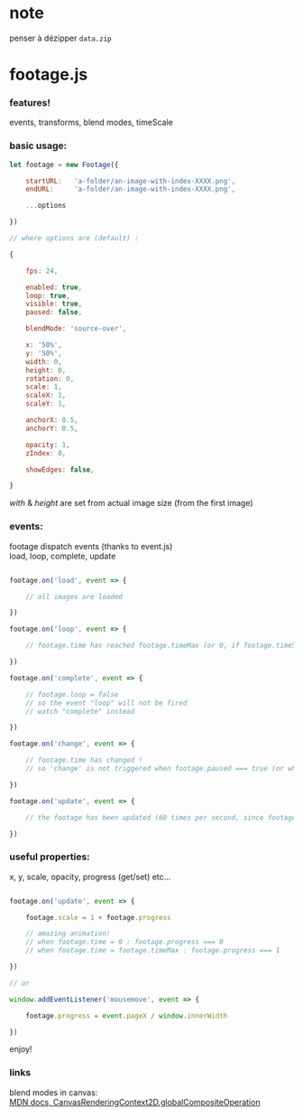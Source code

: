 # note

penser à dézipper `data.zip`

# footage.js
### features!

events, transforms, blend modes, timeScale

### basic usage:

```javascript
let footage = new Footage({

    startURL:   'a-folder/an-image-with-index-XXXX.png',
	endURL:     'a-folder/an-image-with-index-XXXX.png',

    ...options

})

// where options are (default) :

{

	fps: 24,

	enabled: true,
	loop: true,
	visible: true,
	paused: false,

	blendMode: 'source-over',

	x: '50%',
	y: '50%',
	width: 0,
	height: 0,
	rotation: 0,
	scale: 1,
	scaleX: 1,
	scaleY: 1,

	anchorX: 0.5,
	anchorY: 0.5,

	opacity: 1,
	zIndex: 0,

	showEdges: false,

}
```

_with_ & _height_ are set from actual image size (from the first image)

### events:

footage dispatch events (thanks to event.js)  
load, loop, complete, update

```javascript

footage.on('load', event => {

	// all images are loaded

})

footage.on('loop', event => {

	// footage.time has reached footage.timeMax (or 0, if footage.timeScale < 0)

})

footage.on('complete', event => {

	// footage.loop = false
	// so the event "loop" will not be fired
	// watch "complete" instead

})

footage.on('change', event => {

	// footage.time has changed !
	// so 'change' is not triggered when footage.paused === true (or when footage.timeScale === 0, or when the footage is complete etc.)

})

footage.on('update', event => {

	// the footage has been updated (60 times per second, since footage.enabled === true)

})

```

### useful properties:

x, y, scale, opacity, progress (get/set) etc...

```javascript

footage.on('update', event => {

	footage.scale = 1 + footage.progress

	// amazing animation!
	// when footage.time = 0 : footage.progress === 0
	// when footage.time = footage.timeMax : footage.progress === 1

})

// or

window.addEventListener('mousemove', event => {

	footage.progress = event.pageX / window.innerWidth

})

```

enjoy!

### links

blend modes in canvas:  
[MDN docs, CanvasRenderingContext2D.globalCompositeOperation](https://developer.mozilla.org/en-US/docs/Web/API/CanvasRenderingContext2D/globalCompositeOperation)
